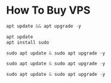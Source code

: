# How To Buy VPS

```javascript
apt update && apt upgrade -y
```
```javascript
apt update
apt install sudo
```
```javascript
sudo apt update & sudo apt upgrade -y
```
```javascript
sudo apt update & sudo apt upgrade -y
```
```javascript
sudo apt update & sudo apt upgrade -y
```

